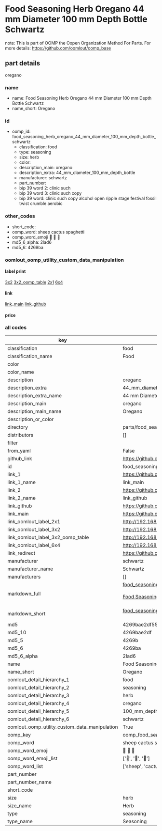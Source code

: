 # Food Seasoning Herb Oregano 44 mm Diameter 100 mm Depth Bottle Schwartz  

note: This is part of OOMP the Oopen Organization Method For Parts. For more details: https://github.com/oomlout/oomp_base

##  part details
  



oregano



### name
* name: Food Seasoning Herb Oregano 44 mm Diameter 100 mm Depth Bottle Schwartz
* name_short: Oregano
### id
* oomp_id: food_seasoning_herb_oregano_44_mm_diameter_100_mm_depth_bottle_schwartz
  * classification: food
  * type: seasoning
  * size: herb
  * color: 
  * description_main: oregano
  * description_extra: 44_mm_diameter_100_mm_depth_bottle
  * manufacturer: schwartz
  * part_number: 
  * bip 39 word 2: clinic such
  * bip 39 word 3: clinic such copy
  * bip 39 word: clinic such copy alcohol open ripple stage festival fossil twist crumble aerobic

### other_codes
* short_code: 
* oomp_word: sheep cactus spaghetti
* oomp_word_emoji :sheep: :cactus: :spaghetti:
* md5_6_alpha: 2lad6
* md5_6: 4269ba






### oomlout_oomp_utility_custom_data_manipulation
#### label print
[3x2](http://192.168.1.245:1112/?label=oomp%202lad6)
[3x2_oomp_table](http://192.168.1.108:1112/?label=oomp%202lad6)
[2x1](http://192.168.1.242:1112/?label=oomp%202lad6)
[6x4](http://192.168.1.55:1112/?label=oomp%202lad6)    

#### link

[link_main](https://github.com/oomlout/oomlout_oomp_version_1_messy/tree/main/parts/food_seasoning_herb_oregano_44_mm_diameter_100_mm_depth_bottle_schwartz) [link_github](https://github.com/oomlout/oomlout_oomp_version_1_messy/tree/main/parts/food_seasoning_herb_oregano_44_mm_diameter_100_mm_depth_bottle_schwartz)                             

#### price







### all codes 
| key | value |  
| --- | --- |  
| classification | food |  
| classification_name | Food |  
| color |  |  
| color_name |  |  
| description | oregano |  
| description_extra | 44_mm_diameter_100_mm_depth_bottle |  
| description_extra_name | 44 mm Diameter 100 mm Depth Bottle |  
| description_main | oregano |  
| description_main_name | Oregano |  
| description_or_color |   |  
| directory | parts/food_seasoning_herb_oregano_44_mm_diameter_100_mm_depth_bottle_schwartz |  
| distributors | [] |  
| filter |  |  
| from_yaml | False |  
| github_link | https://github.com/oomlout/oomlout_oomp_part_src/tree/main/parts/food_seasoning_herb_oregano_44_mm_diameter_100_mm_depth_bottle_schwartz |  
| id | food_seasoning_herb_oregano_44_mm_diameter_100_mm_depth_bottle_schwartz |  
| link_1 | https://github.com/oomlout/oomlout_oomp_version_1_messy/tree/main/parts/food_seasoning_herb_oregano_44_mm_diameter_100_mm_depth_bottle_schwartz |  
| link_1_name | link_main |  
| link_2 | https://github.com/oomlout/oomlout_oomp_version_1_messy/tree/main/parts/food_seasoning_herb_oregano_44_mm_diameter_100_mm_depth_bottle_schwartz |  
| link_2_name | link_github |  
| link_github | https://github.com/oomlout/oomlout_oomp_version_1_messy/tree/main/parts/food_seasoning_herb_oregano_44_mm_diameter_100_mm_depth_bottle_schwartz |  
| link_main | https://github.com/oomlout/oomlout_oomp_version_1_messy/tree/main/parts/food_seasoning_herb_oregano_44_mm_diameter_100_mm_depth_bottle_schwartz |  
| link_oomlout_label_2x1 | http://192.168.1.242:1112/?label=oomp%202lad6 |  
| link_oomlout_label_3x2 | http://192.168.1.245:1112/?label=oomp%202lad6 |  
| link_oomlout_label_3x2_oomp_table | http://192.168.1.108:1112/?label=oomp%202lad6 |  
| link_oomlout_label_6x4 | http://192.168.1.55:1112/?label=oomp%202lad6 |  
| link_redirect | https://github.com/oomlout/oomlout_oomp_version_1_messy/tree/main/parts/food_seasoning_herb_oregano_44_mm_diameter_100_mm_depth_bottle_schwartz |  
| manufacturer | schwartz |  
| manufacturer_name | Schwartz |  
| manufacturers | [] |  
| markdown_full | [food_seasoning_herb_oregano_44_mm_diameter_100_mm_depth_bottle_schwartz](none)<br>[](none)<br>[Food Seasoning Herb Oregano 44 Mm Diameter 100 Mm Depth Bottle Schwartz](none)<br><br> |  
| markdown_short | [food_seasoning_herb_oregano_44_mm_diameter_100_mm_depth_bottle_schwartz](none)<br><br> |  
| md5 | 4269bae2df553a86e94d906060361959 |  
| md5_10 | 4269bae2df |  
| md5_5 | 4269b |  
| md5_6 | 4269ba |  
| md5_6_alpha | 2lad6 |  
| name | Food Seasoning Herb Oregano 44 mm Diameter 100 mm Depth Bottle Schwartz |  
| name_short | Oregano |  
| oomlout_detail_hierarchy_1 | food |  
| oomlout_detail_hierarchy_2 | seasoning |  
| oomlout_detail_hierarchy_3 | herb |  
| oomlout_detail_hierarchy_4 | oregano |  
| oomlout_detail_hierarchy_5 | 100_mm_depth |  
| oomlout_detail_hierarchy_6 | schwartz |  
| oomlout_oomp_utility_custom_data_manipulation | True |  
| oomp_key | oomp_food_seasoning_herb_oregano_44_mm_diameter_100_mm_depth_bottle_schwartz |  
| oomp_word | sheep cactus spaghetti |  
| oomp_word_emoji | :sheep: :cactus: :spaghetti: |  
| oomp_word_emoji_list | [':sheep:', ':cactus:', ':spaghetti:'] |  
| oomp_word_list | ['sheep', 'cactus', 'spaghetti'] |  
| part_number |  |  
| part_number_name |  |  
| short_code |  |  
| size | herb |  
| size_name | Herb |  
| type | seasoning |  
| type_name | Seasoning |  
